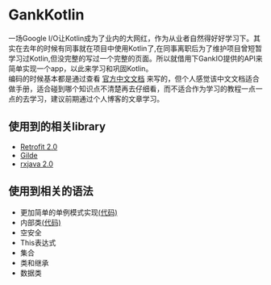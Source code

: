 # GankKotlin
一场Google I/O让Kotlin成为了业内的大网红，作为从业者自然得好好学习下。其实在去年的时候有同事就在项目中使用Kotlin了,在同事离职后为了维护项目曾短暂学习过Kotlin,但没完整的写过一个完整的页面。所以就借用下GankIO提供的API来简单实现一个app，以此来学习和巩固Kotlin。  
编码的时候基本都是通过查看 [官方中文文档](http://www.kotlincn.net/docs/reference/) 来写的，但个人感觉该中文文档适合做手册，适合碰到哪个知识点不清楚再去仔细看，而不适合作为学习的教程一点一点的去学习，建议前期通过个人博客的文章学习。
## 使用到的相关library  
* [Retrofit 2.0](http://square.github.io/retrofit/)  
* [Gilde](https://github.com/bumptech/glide)  
* [rxjava 2.0](https://github.com/ReactiveX/RxJava)
## 使用到相关的语法
* 更加简单的单例模式实现[(代码)](https://github.com/kingkingruan/GankKotlin/blob/master/app/src/main/java/com/kingkingduanduan/gankiokotlin/comp/network/ApiStore.kt)  
* 内部类[(代码)](https://github.com/kingkingruan/GankKotlin/blob/master/app/src/main/java/com/kingkingduanduan/gankiokotlin/ui/fragment/DataFragment.kt)  
* 空安全
* This表达式
* 集合
* 类和继承
* 数据类
